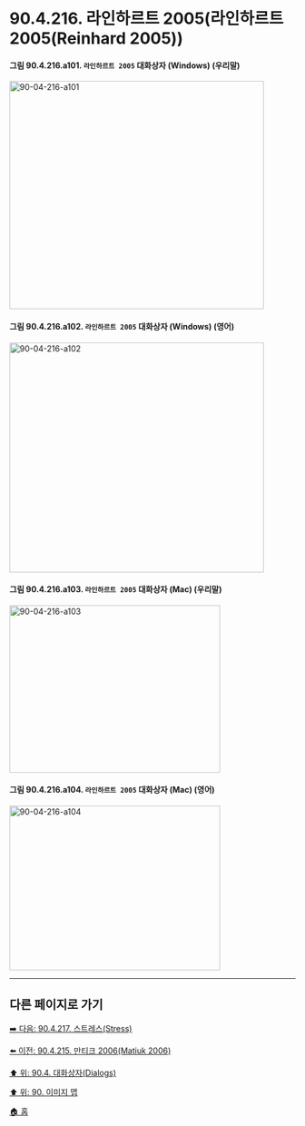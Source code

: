# 90.4.216. 라인하르트 2005(라인하르트 2005(Reinhard 2005))

<a id="90-04-216-a101"></a>

#### 그림 90.4.216.a101. `라인하르트 2005` 대화상자 (Windows) (우리말)
<img width="448" height="402" alt="90-04-216-a101" src="https://github.com/user-attachments/assets/b223b06a-af00-438b-9b4a-fdebecdac9ce" />

<a id="90-04-216-a102"></a>

#### 그림 90.4.216.a102. `라인하르트 2005` 대화상자 (Windows) (영어)
<img width="448" height="405" alt="90-04-216-a102" src="https://github.com/user-attachments/assets/b4694b2f-9500-43a9-9438-425a51de0c8c" />

<a id="90-04-216-a103"></a>

#### 그림 90.4.216.a103. `라인하르트 2005` 대화상자 (Mac) (우리말)
<img width="371" height="295" alt="90-04-216-a103" src="https://github.com/user-attachments/assets/941ac96b-5357-4d5e-b89c-5b4f55a0c25c" />

<a id="90-04-216-a104"></a>

#### 그림 90.4.216.a104. `라인하르트 2005` 대화상자 (Mac) (영어)
<img width="371" height="290" alt="90-04-216-a104" src="https://github.com/user-attachments/assets/7aa4e83c-ac7f-49cb-97ba-c3ff142b9ae3" />

***

## 다른 페이지로 가기

[➡️ 다음: 90.4.217. 스트레스(Stress)](./90-04-0217-stress.md)

[⬅️ 이전: 90.4.215. 만티크 2006(Matiuk 2006)](./90-04-0215-mantiuk_2006.md)

[⬆️ 위: 90.4. 대화상자(Dialogs)](./90-04-0000-dialogs.md)

[⬆️ 위: 90. 이미지 맵](./90-00-image-map.md)

[🏠 홈](./00-home.md)